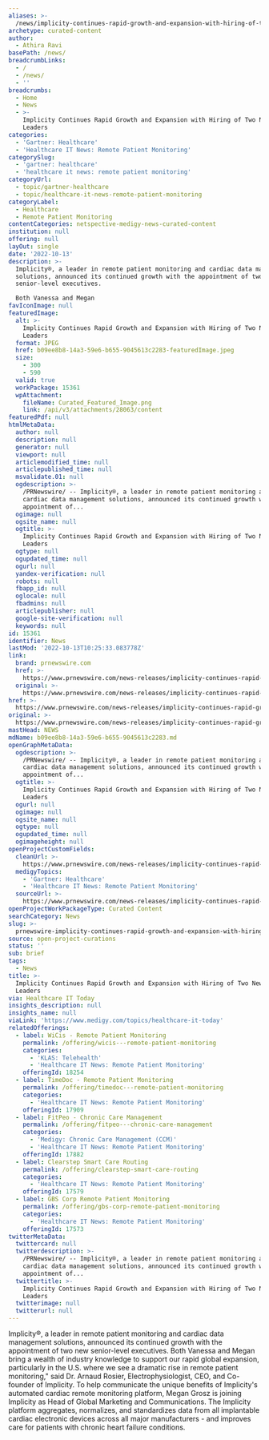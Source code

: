 ```yaml
---
aliases: >-
  /news/implicity-continues-rapid-growth-and-expansion-with-hiring-of-two-new-senior-leaders
archetype: curated-content
author:
  - Athira Ravi
basePath: /news/
breadcrumbLinks:
  - /
  - /news/
  - ''
breadcrumbs:
  - Home
  - News
  - >-
    Implicity Continues Rapid Growth and Expansion with Hiring of Two New Senior
    Leaders
categories:
  - 'Gartner: Healthcare'
  - 'Healthcare IT News: Remote Patient Monitoring'
categorySlug:
  - 'gartner: healthcare'
  - 'healthcare it news: remote patient monitoring'
categoryUrl:
  - topic/gartner-healthcare
  - topic/healthcare-it-news-remote-patient-monitoring
categoryLabel:
  - Healthcare
  - Remote Patient Monitoring
contentCategories: netspective-medigy-news-curated-content
institution: null
offering: null
layOut: single
date: '2022-10-13'
description: >-
  Implicity®, a leader in remote patient monitoring and cardiac data management
  solutions, announced its continued growth with the appointment of two new
  senior-level executives.

  Both Vanessa and Megan 
favIconImage: null
featuredImage:
  alt: >-
    Implicity Continues Rapid Growth and Expansion with Hiring of Two New Senior
    Leaders
  format: JPEG
  href: b09ee8b8-14a3-59e6-b655-9045613c2283-featuredImage.jpeg
  size:
    - 300
    - 590
  valid: true
  workPackage: 15361
  wpAttachment:
    fileName: Curated_Featured_Image.png
    link: /api/v3/attachments/28063/content
featuredPdf: null
htmlMetaData:
  author: null
  description: null
  generator: null
  viewport: null
  articlemodified_time: null
  articlepublished_time: null
  msvalidate.01: null
  ogdescription: >-
    /PRNewswire/ -- Implicity®, a leader in remote patient monitoring and
    cardiac data management solutions, announced its continued growth with the
    appointment of...
  ogimage: null
  ogsite_name: null
  ogtitle: >-
    Implicity Continues Rapid Growth and Expansion with Hiring of Two New Senior
    Leaders
  ogtype: null
  ogupdated_time: null
  ogurl: null
  yandex-verification: null
  robots: null
  fbapp_id: null
  oglocale: null
  fbadmins: null
  articlepublisher: null
  google-site-verification: null
  keywords: null
id: 15361
identifier: News
lastMod: '2022-10-13T10:25:33.083778Z'
link:
  brand: prnewswire.com
  href: >-
    https://www.prnewswire.com/news-releases/implicity-continues-rapid-growth-and-expansion-with-hiring-of-two-new-senior-leaders-301634664.html
  original: >-
    https://www.prnewswire.com/news-releases/implicity-continues-rapid-growth-and-expansion-with-hiring-of-two-new-senior-leaders-301634664.html
href: >-
  https://www.prnewswire.com/news-releases/implicity-continues-rapid-growth-and-expansion-with-hiring-of-two-new-senior-leaders-301634664.html
original: >-
  https://www.prnewswire.com/news-releases/implicity-continues-rapid-growth-and-expansion-with-hiring-of-two-new-senior-leaders-301634664.html
mastHead: NEWS
mdName: b09ee8b8-14a3-59e6-b655-9045613c2283.md
openGraphMetaData:
  ogdescription: >-
    /PRNewswire/ -- Implicity®, a leader in remote patient monitoring and
    cardiac data management solutions, announced its continued growth with the
    appointment of...
  ogtitle: >-
    Implicity Continues Rapid Growth and Expansion with Hiring of Two New Senior
    Leaders
  ogurl: null
  ogimage: null
  ogsite_name: null
  ogtype: null
  ogupdated_time: null
  ogimageheight: null
openProjectCustomFields:
  cleanUrl: >-
    https://www.prnewswire.com/news-releases/implicity-continues-rapid-growth-and-expansion-with-hiring-of-two-new-senior-leaders-301634664.html
  medigyTopics:
    - 'Gartner: Healthcare'
    - 'Healthcare IT News: Remote Patient Monitoring'
  sourceUrl: >-
    https://www.prnewswire.com/news-releases/implicity-continues-rapid-growth-and-expansion-with-hiring-of-two-new-senior-leaders-301634664.html
openProjectWorkPackageType: Curated Content
searchCategory: News
slug: >-
  prnewswire-implicity-continues-rapid-growth-and-expansion-with-hiring-of-two-new-senior-leaders
source: open-project-curations
status: ''
sub: brief
tags:
  - News
title: >-
  Implicity Continues Rapid Growth and Expansion with Hiring of Two New Senior
  Leaders
via: Healthcare IT Today
insights_description: null
insights_name: null
viaLink: 'https://www.medigy.com/topics/healthcare-it-today'
relatedOfferings:
  - label: WiCis - Remote Patient Monitoring
    permalink: /offering/wicis---remote-patient-monitoring
    categories:
      - 'KLAS: Telehealth'
      - 'Healthcare IT News: Remote Patient Monitoring'
    offeringId: 18254
  - label: TimeDoc - Remote Patient Monitoring
    permalink: /offering/timedoc---remote-patient-monitoring
    categories:
      - 'Healthcare IT News: Remote Patient Monitoring'
    offeringId: 17909
  - label: FitPeo - Chronic Care Management
    permalink: /offering/fitpeo---chronic-care-management
    categories:
      - 'Medigy: Chronic Care Management (CCM)'
      - 'Healthcare IT News: Remote Patient Monitoring'
    offeringId: 17882
  - label: Clearstep Smart Care Routing
    permalink: /offering/clearstep-smart-care-routing
    categories:
      - 'Healthcare IT News: Remote Patient Monitoring'
    offeringId: 17579
  - label: GBS Corp Remote Patient Monitoring
    permalink: /offering/gbs-corp-remote-patient-monitoring
    categories:
      - 'Healthcare IT News: Remote Patient Monitoring'
    offeringId: 17573
twitterMetaData:
  twittercard: null
  twitterdescription: >-
    /PRNewswire/ -- Implicity®, a leader in remote patient monitoring and
    cardiac data management solutions, announced its continued growth with the
    appointment of...
  twittertitle: >-
    Implicity Continues Rapid Growth and Expansion with Hiring of Two New Senior
    Leaders
  twitterimage: null
  twitterurl: null
---
```

<p>Implicity®, a leader in remote patient monitoring and cardiac data management solutions, announced its continued growth with the appointment of two new senior-level executives.
Both Vanessa and Megan bring a wealth of industry knowledge to support our rapid global expansion, particularly in the U.S. where we see a dramatic rise in remote patient monitoring," said Dr. Arnaud Rosier, Electrophysiologist, CEO, and Co-founder of Implicity.
To help communicate the unique benefits of Implicity's automated cardiac remote monitoring platform, Megan Grosz is joining Implicity as Head of Global Marketing and Communications.
The Implicity platform aggregates, normalizes, and standardizes data from all implantable cardiac electronic devices across all major manufacturers - and improves care for patients with chronic heart failure conditions.</p>
